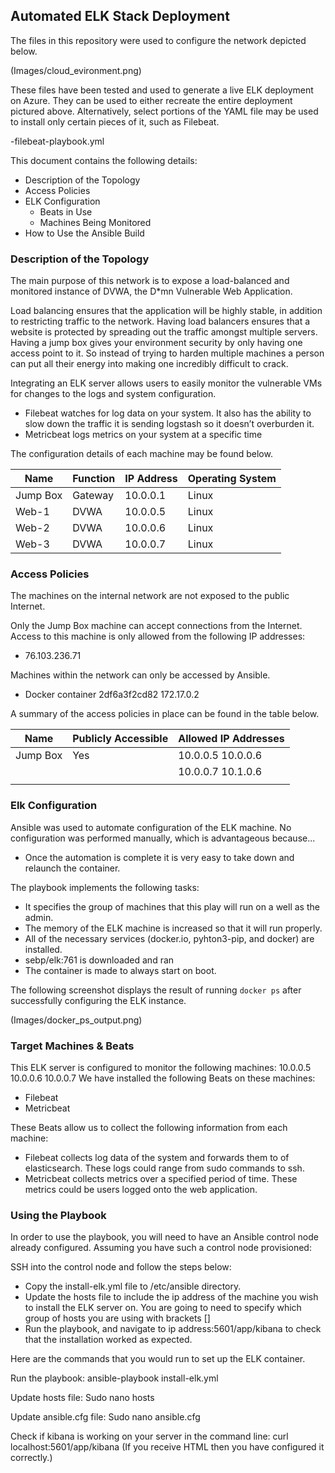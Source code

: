 ## Automated ELK Stack Deployment

The files in this repository were used to configure the network depicted below.   

(Images/cloud_evironment.png)

These files have been tested and used to generate a live ELK deployment on Azure. They can be used to either recreate the entire deployment pictured above. Alternatively, select portions of the YAML file may be used to install only certain pieces of it, such as Filebeat.

  -filebeat-playbook.yml
 
This document contains the following details:
- Description of the Topology
- Access Policies
- ELK Configuration
  - Beats in Use
  - Machines Being Monitored
- How to Use the Ansible Build


### Description of the Topology

The main purpose of this network is to expose a load-balanced and monitored instance of DVWA, the D*mn Vulnerable Web Application.

Load balancing ensures that the application will be highly stable, in addition to restricting traffic to the network.
Having load balancers ensures that a website is protected by spreading out the traffic amongst multiple servers. Having a jump box gives your environment security by only having one access point to it. So instead of trying to harden multiple machines a person can put all their energy into making one incredibly difficult to crack.

Integrating an ELK server allows users to easily monitor the vulnerable VMs for changes to the logs and system configuration.
- Filebeat watches for log data on your system. It also has the ability
  to slow down the traffic it is sending logstash so it doesn’t
  overburden it.    
- Metricbeat logs metrics on your system at a specific time

The configuration details of each machine may be found below.

| Name     | Function | IP Address | Operating System |
|----------|----------|------------|------------------|
| Jump Box | Gateway  | 10.0.0.1   | Linux            |
| Web-1    |  DVWA    | 10.0.0.5   | Linux            |
| Web-2    |  DVWA    | 10.0.0.6   | Linux            |
| Web-3    |  DVWA    | 10.0.0.7   | Linux            |

### Access Policies

The machines on the internal network are not exposed to the public Internet. 

Only the Jump Box machine can accept connections from the Internet. Access to this machine is only allowed from the following IP addresses:
- 76.103.236.71

Machines within the network can only be accessed by Ansible.
- Docker container 2df6a3f2cd82 172.17.0.2

A summary of the access policies in place can be found in the table below.

| Name     | Publicly Accessible | Allowed IP Addresses |
|----------|---------------------|----------------------|
| Jump Box | Yes                 | 10.0.0.5 10.0.0.6    |
|          |                     | 10.0.0.7 10.1.0.6    |
|          |                     |                      |

### Elk Configuration

Ansible was used to automate configuration of the ELK machine. No configuration was performed manually, which is advantageous because...
- Once the automation is complete it is very easy to take down and relaunch the container.

The playbook implements the following tasks:
- It specifies the group of machines that this play will run on a well as the admin.
- The memory of the ELK machine is increased so that it will run properly.
- All of the necessary services (docker.io, pyhton3-pip, and docker) are installed.
- sebp/elk:761 is downloaded and ran
- The container is made to always start on boot.

The following screenshot displays the result of running `docker ps` after successfully configuring the ELK instance.

(Images/docker_ps_output.png)

### Target Machines & Beats
This ELK server is configured to monitor the following machines:
10.0.0.5
10.0.0.6
10.0.0.7
We have installed the following Beats on these machines:
- Filebeat
- Metricbeat

These Beats allow us to collect the following information from each machine:
- Filebeat collects log data of the system and forwards them to of elasticsearch. These logs could range from sudo commands to ssh.
- Metricbeat collects metrics over a specified period of time. These metrics could be users logged onto the web application.

### Using the Playbook
In order to use the playbook, you will need to have an Ansible control node already configured. Assuming you have such a control node provisioned: 

SSH into the control node and follow the steps below:
- Copy the install-elk.yml file to /etc/ansible directory.
- Update the hosts file to include the ip address of the machine you wish       to install the ELK server on. You are going to need to specify which group of hosts you are using with brackets []
- Run the playbook, and navigate to ip address:5601/app/kibana to check that the installation worked as expected.

Here are the commands that you would run to set up the ELK container.

Run the playbook: ansible-playbook install-elk.yml

Update hosts file: Sudo nano hosts

Update ansible.cfg file: Sudo nano ansible.cfg

Check if kibana is working on your server in the command line: 
curl localhost:5601/app/kibana (If you receive HTML then you have configured it correctly.)



